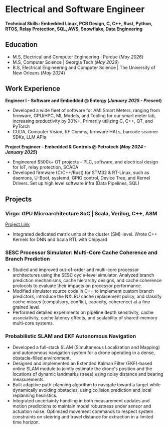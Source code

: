 # Electrical and Software Engineer

#### Technical Skills: Embedded Linux, PCB Design, C, C++, Rust, Python, RTOS, Relay Protection, SQL, AWS, Snowflake, Data Engineering

## Education
- M.S, Electrical and Computer Engineering | Purdue (_May 2026_)       		
- M.S, Computer Science	| Georgia Tech (_May 2026_)	 			        		
- B.S, Electrical Engineering and Computer Science | The University of New Orleans (_May 2024_)

## Work Experience
**Engineer I - Software and Embedded @ Entergy (_January 2025 - Present_)**
- Developed a wide fleet of software for AMI Smart Meters, ranging from firmware, GPU/HPC, ML Models, and Tooling for our smart meter lab, increasing productivity by 30%+. Primarily utilizing C, C++, QT, and PyTorch
- CUDA, Computer Vision, RF Comms, firmware HALs, barcode scanner SDKs, LLM APIs

**Project Engineer - Embedded & Controls @ Petrotech (_May 2024 - January 2025_)**
- Engineered $500k+ OT projects – PLC, software, and electrical design for IoT, relay protection, SCADA
- Developed firmware (C/C++/Rust) for STM32 & RT-Linux, such as daemons, U-Boot, systemd, GPIO control, Device Tree, and Kernel Drivers. Set up high level software infra (Data Pipelines, SQL)

## Projects
### Virgo: GPU Microarchitecture SoC | Scala, Verilog, C++, ASM
[Project Link]([https://www.mdpi.com/1424-8220/22/8/3048](https://github.com/ucb-bar/virgo))

- Integrated dedicated matrix units at the cluster (SM)-level. Wrote C++ Kernels for DNN and Scala RTL with Chipyard

### SESC Processor Simulator: Multi-Core Cache Coherence and Branch Prediction
- Studied and improved out-of-order and multi-core processor architectures using the SESC cycle-level simulator. Analyzed branch prediction mechanisms, cache hierarchy designs, and cache coherence protocols to evaluate their impacts on processor performance.
- Modified simulator source code in C++ to implement custom branch predictors, introduce the NXLRU cache replacement policy, and classify cache misses (compulsory, conflict, capacity, coherence) at a fine-grained level.
- Performed detailed experiments on pipeline depth sensitivity, cache associativity, cache latency effects, and scalability of shared-memory multi-core systems.

### Probabilistic SLAM and EKF Autonomous Navigation
- Developed a full-stack SLAM (Simultaneous Localization and Mapping) and autonomous navigation system for a drone operating in a dense, obstacle-filled environment.
- Designed and implemented an Extended Kalman Filter (EKF)-based online SLAM module to jointly estimate the drone's position and the locations of dynamic landmarks (trees) using noisy distance and bearing measurements.
- Built adaptive path-planning algorithm to navigate toward a target while dynamically avoiding obstacles, using collision prediction and local replanning heuristics.
- Integrated uncertainty handling in both measurement updates and motion predictions to maintain model robustness under sensor and actuation noise. Optimized movement commands to respect system constraints on steering and travel distance for extraction in a limited time horizon.



  
